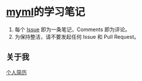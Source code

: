 # [myml](myml.dev)的学习笔记
1. 每个 [Issue](https://github.com/myml/myml.dev/issues) 即为一条笔记，Comments 即为评论。
2. 为保持整洁，请不要发起任何 Issue 和 Pull Request。

## 关于我
[个人简历](https://github.com/myml/myml.dev/blob/master/wurongjie.md)
